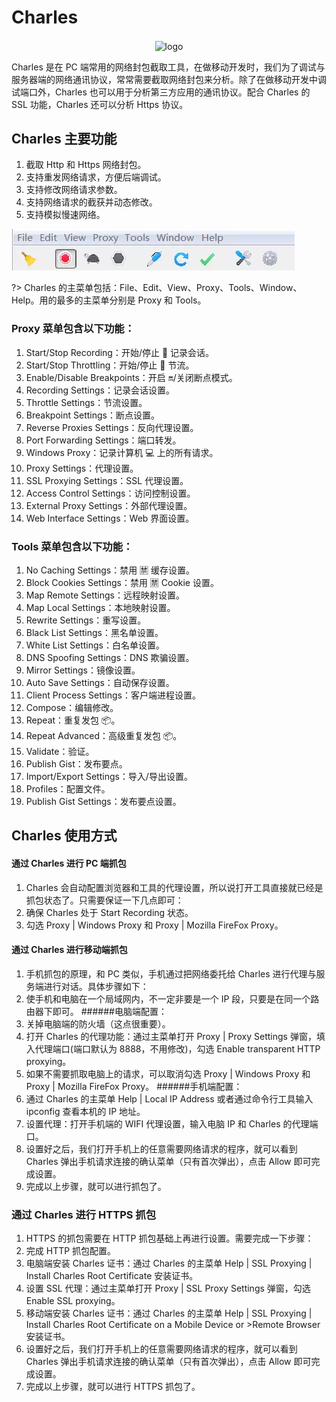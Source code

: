 # Charles

<div align="center">
  <img src="./tool/img/charles.jpg" width="100" alt="logo" align="center">
</div>

Charles 是在 PC 端常用的网络封包截取工具，在做移动开发时，我们为了调试与服务器端的网络通讯协议，常常需要截取网络封包来分析。除了在做移动开发中调试端口外，Charles 也可以用于分析第三方应用的通讯协议。配合 Charles 的 SSL 功能，Charles 还可以分析 Https 协议。

<!-- [参考文档](https://juejin.im/post/5b8350b96fb9a019d9246c4c?utm_source=gold_browser_extension)
 -->

## Charles 主要功能

1.  截取 Http 和 Https 网络封包。
2.  支持重发网络请求，方便后端调试。
3.  支持修改网络请求参数。
4.  支持网络请求的截获并动态修改。
5.  支持模拟慢速网络。

![](../09-tool/img/charles01.png)

?> Charles 的主菜单包括：File、Edit、View、Proxy、Tools、Window、Help。用的最多的主菜单分别是 Proxy 和 Tools。

### Proxy 菜单包含以下功能：

1.  Start/Stop Recording：开始/停止 🤚 记录会话。
1.  Start/Stop Throttling：开始/停止 🤚 节流。
1.  Enable/Disable Breakpoints：开启 🔛/关闭断点模式。
1.  Recording Settings：记录会话设置。
1.  Throttle Settings：节流设置。
1.  Breakpoint Settings：断点设置。
1.  Reverse Proxies Settings：反向代理设置。
1.  Port Forwarding Settings：端口转发。
1.  Windows Proxy：记录计算机 💻 上的所有请求。
1.  Proxy Settings：代理设置。
1.  SSL Proxying Settings：SSL 代理设置。
1.  Access Control Settings：访问控制设置。
1.  External Proxy Settings：外部代理设置。
1.  Web Interface Settings：Web 界面设置。

### Tools 菜单包含以下功能：

1.  No Caching Settings：禁用 🈲️ 缓存设置。
1.  Block Cookies Settings：禁用 🈲️ Cookie 设置。
1.  Map Remote Settings：远程映射设置。
1.  Map Local Settings：本地映射设置。
1.  Rewrite Settings：重写设置。
1.  Black List Settings：黑名单设置。
1.  White List Settings：白名单设置。
1.  DNS Spoofing Settings：DNS 欺骗设置。
1.  Mirror Settings：镜像设置。
1.  Auto Save Settings：自动保存设置。
1.  Client Process Settings：客户端进程设置。
1.  Compose：编辑修改。
1.  Repeat：重复发包 📦。
1.  Repeat Advanced：高级重复发包 📦。
1.  Validate：验证。
1.  Publish Gist：发布要点。
1.  Import/Export Settings：导入/导出设置。
1.  Profiles：配置文件。
1.  Publish Gist Settings：发布要点设置。

## Charles 使用方式

#### 通过 Charles 进行 PC 端抓包

1.  Charles 会自动配置浏览器和工具的代理设置，所以说打开工具直接就已经是抓包状态了。只需要保证一下几点即可：
2.  确保 Charles 处于 Start Recording 状态。
3.  勾选 Proxy | Windows Proxy 和 Proxy | Mozilla FireFox Proxy。

#### 通过 Charles 进行移动端抓包

1.  手机抓包的原理，和 PC 类似，手机通过把网络委托给 Charles 进行代理与服务端进行对话。具体步骤如下：
1.  使手机和电脑在一个局域网内，不一定非要是一个 IP 段，只要是在同一个路由器下即可。 ######电脑端配置：
1.  关掉电脑端的防火墙（这点很重要）。
1.  打开 Charles 的代理功能：通过主菜单打开 Proxy | Proxy Settings 弹窗，填入代理端口(端口默认为 8888，不用修改)，勾选 Enable transparent HTTP proxying。
1.  如果不需要抓取电脑上的请求，可以取消勾选 Proxy | Windows Proxy 和 Proxy | Mozilla FireFox Proxy。 ######手机端配置：
1.  通过 Charles 的主菜单 Help | Local IP Address 或者通过命令行工具输入 ipconfig 查看本机的 IP 地址。
1.  设置代理：打开手机端的 WIFI 代理设置，输入电脑 IP 和 Charles 的代理端口。
1.  设置好之后，我们打开手机上的任意需要网络请求的程序，就可以看到 Charles 弹出手机请求连接的确认菜单（只有首次弹出），点击 Allow 即可完成设置。
1.  完成以上步骤，就可以进行抓包了。

### 通过 Charles 进行 HTTPS 抓包

1.  HTTPS 的抓包需要在 HTTP 抓包基础上再进行设置。需要完成一下步骤：
1.  完成 HTTP 抓包配置。
1.  电脑端安装 Charles 证书：通过 Charles 的主菜单 Help | SSL Proxying | Install Charles Root Certificate 安装证书。
1.  设置 SSL 代理：通过主菜单打开 Proxy | SSL Proxy Settings 弹窗，勾选 Enable SSL proxying。
1.  移动端安装 Charles 证书：通过 Charles 的主菜单 Help | SSL Proxying | Install Charles Root Certificate on a Mobile Device or >Remote Browser 安装证书。
1.  设置好之后，我们打开手机上的任意需要网络请求的程序，就可以看到 Charles 弹出手机请求连接的确认菜单（只有首次弹出），点击 Allow 即可完成设置。
1.  完成以上步骤，就可以进行 HTTPS 抓包了。
